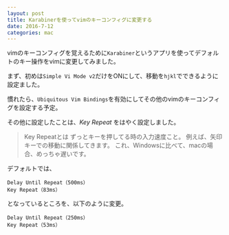 ```yaml
---
layout: post
title: Karabinerを使ってvimのキーコンフィグに変更する
date: 2016-7-12
categories: mac
---
```


vimのキーコンフィグを覚えるために`Karabiner`というアプリを使ってデフォルトのキー操作をvimに変更してみました。

まず、初めは`Simple Vi Mode v2`だけをONにして、移動を`hjkl`でできるように設定ました。

慣れたら、`Ubiquitous Vim Bindings`を有効にしてその他のvimのキーコンフィグを設定する予定。

その他に設定したことは、_Key Repeat_ をはやく設定しました。

> Key Repeatとは
> ずっとキーを押してる時の入力速度こと。
> 例えば、矢印キーでの移動に関係してきます。
> これ、Windowsに比べて、macの場合、めっちゃ遅いです。


デフォルトでは、

```
Delay Until Repeat（500ms）
Key Repeat（83ms）
```

となっているところを、以下のように変更。

```
Delay Until Repeat（250ms）
Key Repeat（53ms）
```
